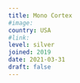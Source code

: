 ```yaml
---
title: Mono Cortex
#image:
country: USA
#link:
level: silver
joined: 2019
date: 2021-03-31
draft: false
---
```

